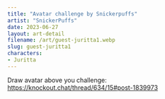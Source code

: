 ```yaml
---
title: "Avatar challenge by Snickerpuffs"
artist: "SnickerPuffs"
date: 2023-06-27
layout: art-detail
filename: /art/guest-juritta1.webp
slug: guest-juritta1
characters:
- Juritta
---
```

Draw avatar above you challenge: https://knockout.chat/thread/634/15#post-1839973
